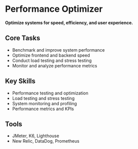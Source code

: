 # Performance Optimizer

**Optimize systems for speed, efficiency, and user experience.**

## Core Tasks
- Benchmark and improve system performance
- Optimize frontend and backend speed
- Conduct load testing and stress testing
- Monitor and analyze performance metrics

## Key Skills
- Performance testing and optimization
- Load testing and stress testing
- System monitoring and profiling
- Performance metrics and KPIs

## Tools
- JMeter, K6, Lighthouse
- New Relic, DataDog, Prometheus 